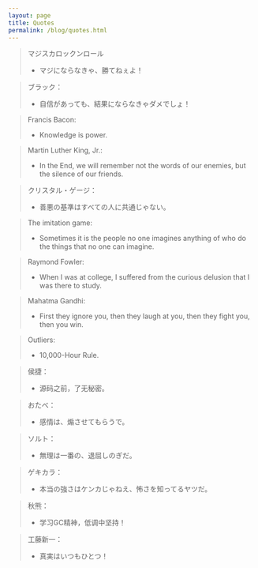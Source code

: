 ```yaml
---
layout: page
title: Quotes
permalink: /blog/quotes.html
---
```


> マジスカロックンロール<br>
> * マジにならなきゃ、勝てねぇよ！

> ブラック：<br>
> * 自信があっても、結果にならなきゃダメでしょ！

> Francis Bacon:<br>
> * Knowledge is power.

> Martin Luther King, Jr.:<br>
> * In the End, we will remember not the words of our enemies, but the silence of our friends.

> クリスタル・ゲージ：<br>
> * 善悪の基準はすべての人に共通じゃない。

> The imitation game:<br>
> * Sometimes it is the people no one imagines anything of who do the things that no one can imagine.

> Raymond Fowler:<br>
> * When I was at college, I suffered from the curious delusion that I was there to study.

> Mahatma Gandhi:<br>
> * First they ignore you, then they laugh at you, then they fight you, then you win.

> Outliers:<br>
> * 10,000-Hour Rule.

> 侯捷：<br>
> * 源码之前，了无秘密。

> おたべ：<br>
> * 感情は、煽させてもらうで。

> ソルト：<br>
> * 無理は一番の、退屈しのぎだ。

> ゲキカラ：<br>
> * 本当の強さはケンカじゃねえ、怖さを知ってるヤツだ。

> 秋熊：<br>
> * 学习GC精神，低调中坚持！

> 工藤新一：<br>
> * 真実はいつもひとつ！

